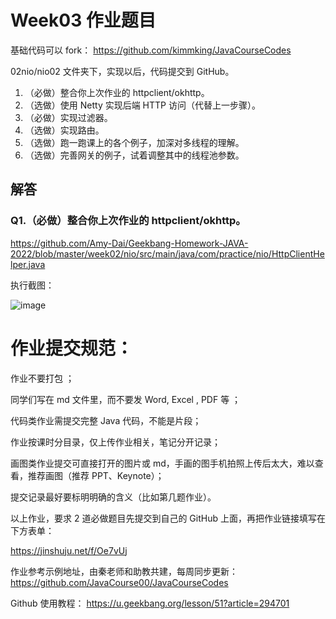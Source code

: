 # Week03 作业题目

基础代码可以 fork：  https://github.com/kimmking/JavaCourseCodes

02nio/nio02 文件夹下，实现以后，代码提交到 GitHub。

1. （必做）整合你上次作业的 httpclient/okhttp。
2. （选做）使用 Netty 实现后端 HTTP 访问（代替上一步骤）。
3. （必做）实现过滤器。
4. （选做）实现路由。
5. （选做）跑一跑课上的各个例子，加深对多线程的理解。
6. （选做）完善网关的例子，试着调整其中的线程池参数。

## 解答
### Q1.（必做）整合你上次作业的 httpclient/okhttp。
https://github.com/Amy-Dai/Geekbang-Homework-JAVA-2022/blob/master/week02/nio/src/main/java/com/practice/nio/HttpClientHelper.java

执行截图：

![image](https://user-images.githubusercontent.com/56108927/169657987-b8397149-6543-42f5-8da3-ed9ab6e471dc.png)


# 作业提交规范：

作业不要打包 ；

同学们写在 md 文件里，而不要发 Word, Excel , PDF 等 ；

代码类作业需提交完整 Java 代码，不能是片段；

作业按课时分目录，仅上传作业相关，笔记分开记录；

画图类作业提交可直接打开的图片或 md，手画的图手机拍照上传后太大，难以查看，推荐画图（推荐 PPT、Keynote）；

提交记录最好要标明明确的含义（比如第几题作业）。

以上作业，要求 2 道必做题目先提交到自己的 GitHub 上面，再把作业链接填写在下方表单：

https://jinshuju.net/f/Oe7vUj

作业参考示例地址，由秦老师和助教共建，每周同步更新：  https://github.com/JavaCourse00/JavaCourseCodes

Github 使用教程：  https://u.geekbang.org/lesson/51?article=294701
